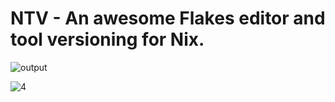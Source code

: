 # NTV - An awesome Flakes editor and tool versioning for Nix.

![output](https://github.com/user-attachments/assets/0b7c334f-c301-4b4a-9ca7-e001cbb4a89d)

![4](https://github.com/user-attachments/assets/f2891f73-3bc2-415d-9594-2c521ef19207)
